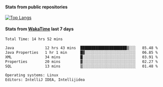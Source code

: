 #### Stats from public repositories

[![Top Langs](https://github-readme-stats.vercel.app/api/top-langs/?username=hyoghurt&layout=compact&exclude_repo=multiserver,docker_compose&langs_count=6)](https://github.com/anuraghazra/github-readme-stats)

#### Stats from [WakaTime](https://wakatime.com/@hyoghurt) last 7 days
<!--START_SECTION:waka-->

```txt
Total Time: 14 hrs 52 mins

Java              12 hrs 43 mins  █████████████████████▒░░░   85.48 %
Java Properties   1 hr 1 min      █▓░░░░░░░░░░░░░░░░░░░░░░░   06.85 %
XML               34 mins         █░░░░░░░░░░░░░░░░░░░░░░░░   03.91 %
Properties        20 mins         ▓░░░░░░░░░░░░░░░░░░░░░░░░   02.27 %
SQL               13 mins         ▒░░░░░░░░░░░░░░░░░░░░░░░░   01.48 %

Operating systems: Linux
Editors: IntelliJ IDEA, Intellijidea
```

<!--END_SECTION:waka-->

